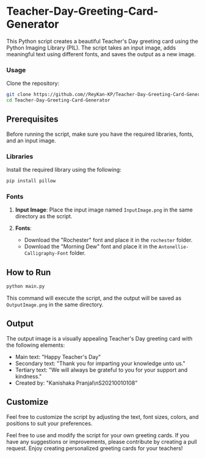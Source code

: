 # Teacher-Day-Greeting-Card-Generator

This Python script creates a beautiful Teacher's Day greeting card using the Python Imaging Library (PIL). The script takes an input image, adds meaningful text using different fonts, and saves the output as a new image.

### Usage
Clone the repository:
   ```bash
   git clone https://github.com//ReyKan-KP/Teacher-Day-Greeting-Card-Generator.git
   cd Teacher-Day-Greeting-Card-Generator
   ```

## Prerequisites

Before running the script, make sure you have the required libraries, fonts, and an input image.

### Libraries

Install the required library using the following:

```bash
pip install pillow
```

### Fonts

1. **Input Image**: Place the input image named `InputImage.png` in the same directory as the script.

2. **Fonts**:
   - Download the "Rochester" font and place it in the `rochester` folder.
   - Download the "Morning Dew" font and place it in the `Antonellie-Calligraphy-Font` folder.

## How to Run

```bash
python main.py
```

This command will execute the script, and the output will be saved as `OutputImage.png` in the same directory.

## Output

The output image is a visually appealing Teacher's Day greeting card with the following elements:

- Main text: "Happy Teacher's Day"
- Secondary text: "Thank you for imparting your knowledge unto us."
- Tertiary text: "We will always be grateful to you for your support and kindness."
- Created by: "Kanishaka Pranjal\nS20210010108"

## Customize

Feel free to customize the script by adjusting the text, font sizes, colors, and positions to suit your preferences.


Feel free to use and modify the script for your own greeting cards. If you have any suggestions or improvements, please contribute by creating a pull request. Enjoy creating personalized greeting cards for your teachers!

